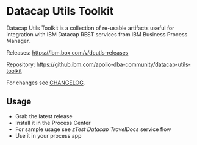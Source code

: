 # Datacap Utils Toolkit

Datacap Utils Toolkit is a collection of re-usable artifacts useful
for integration with IBM Datacap REST services from IBM Business Process Manager.

Releases:
<a href="https://ibm.box.com/v/dcutls-releases" target="_blank">https://ibm.box.com/v/dcutls-releases</a>

Repository:
<a href="https://github.ibm.com/apollo-dba-community/datacap-utils-toolkit" target="_blank">https://github.ibm.com/apollo-dba-community/datacap-utils-toolkit</a>

For changes see <a href="https://github.ibm.com/apollo-dba-community/datacap-utils-toolkit/blob/master/CHANGELOG.md" target="_blank">CHANGELOG</a>.

## Usage

- Grab the latest release
- Install it in the Process Center
- For sample usage see *zTest Datacap TravelDocs* service flow
- Use it in your process app
